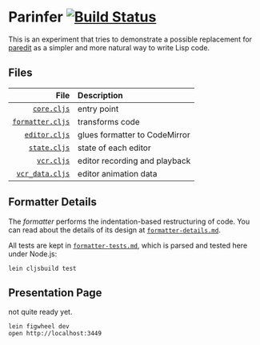 # Parinfer [![Build Status](https://travis-ci.org/shaunlebron/parinfer.svg?branch=master)](https://travis-ci.org/shaunlebron/parinfer)

This is an experiment that tries to demonstrate a possible replacement for
[paredit] as a simpler and more natural way to write Lisp code.

[paredit]:http://danmidwood.com/content/2014/11/21/animated-paredit.html

## Files

| File  | Description  |
|------:|:-------------|
| [`core.cljs`] | entry point |
| [`formatter.cljs`] | transforms code |
| [`editor.cljs`] | glues formatter to CodeMirror |
| [`state.cljs`] | state of each editor |
| [`vcr.cljs`] | editor recording and playback |
| [`vcr_data.cljs`] | editor animation data |

[`core.cljs`]:src/parinfer/core.cljs
[`formatter.cljs`]:src/parinfer/formatter.cljs
[`editor.cljs`]:src/parinfer/editor.cljs
[`state.cljs`]:src/parinfer/state.cljs
[`vcr.cljs`]:src/parinfer/vcr.cljs
[`vcr_data.cljs`]:src/parinfer/vcr_data.cljs

## Formatter Details

The _formatter_ performs the indentation-based restructuring of code.
You can read about the details of its design at [`formatter-details.md`].

All tests are kept in [`formatter-tests.md`], which is parsed and tested here
under Node.js:

```
lein cljsbuild test
```

[`formatter-details.md`]:doc/formatter-details.md
[`formatter-tests.md`]:doc/formatter-tests.md

## Presentation Page

not quite ready yet.

```
lein figwheel dev
open http://localhost:3449
```
